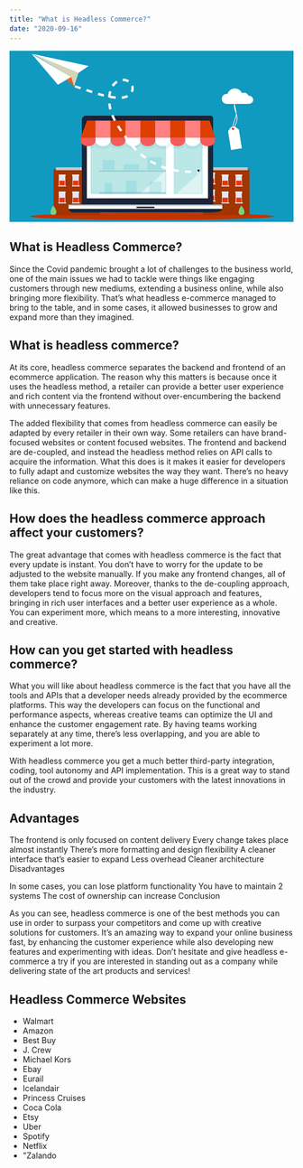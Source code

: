 ```yaml
---
title: "What is Headless Commerce?"
date: "2020-09-16"
---
```


![photo](headless-commerce.png)

## What is Headless Commerce?

Since the Covid pandemic brought a lot of challenges to the business world, one of the main issues we had to tackle were things like engaging customers through new mediums, extending a business online, while also bringing more flexibility. That’s what headless e-commerce managed to bring to the table, and in some cases, it allowed businesses to grow and expand more than they imagined.

## What is headless commerce?

At its core, headless commerce separates the backend and frontend of an ecommerce application. The reason why this matters is because once it uses the headless method, a retailer can provide a better user experience and rich content via the frontend without over-encumbering the backend with unnecessary features.

The added flexibility that comes from headless commerce can easily be adapted by every retailer in their own way. Some retailers can have brand-focused websites or content focused websites. The frontend and backend are de-coupled, and instead the headless method relies on API calls to acquire the information. What this does is it makes it easier for developers to fully adapt and customize websites the way they want. There’s no heavy reliance on code anymore, which can make a huge difference in a situation like this.

## How does the headless commerce approach affect your customers?

The great advantage that comes with headless commerce is the fact that every update is instant. You don’t have to worry for the update to be adjusted to the website manually. If you make any frontend changes, all of them take place right away. Moreover, thanks to the de-coupling approach, developers tend to focus more on the visual approach and features, bringing in rich user interfaces and a better user experience as a whole. You can experiment more, which means to a more interesting, innovative and creative.

## How can you get started with headless commerce?

What you will like about headless commerce is the fact that you have all the tools and APIs that a developer needs already provided by the ecommerce platforms. This way the developers can focus on the functional and performance aspects, whereas creative teams can optimize the UI and enhance the customer engagement rate. By having teams working separately at any time, there’s less overlapping, and you are able to experiment a lot more.

With headless commerce you get a much better third-party integration, coding, tool autonomy and API implementation. This is a great way to stand out of the crowd and provide your customers with the latest innovations in the industry.

## Advantages

The frontend is only focused on content delivery
Every change takes place almost instantly
There’s more formatting and design flexibility
A cleaner interface that’s easier to expand
Less overhead
Cleaner architecture
Disadvantages

In some cases, you can lose platform functionality
You have to maintain 2 systems
The cost of ownership can increase
Conclusion

As you can see, headless commerce is one of the best methods you can use in order to surpass your competitors and come up with creative solutions for customers. It’s an amazing way to expand your online business fast, by enhancing the customer experience while also developing new features and experimenting with ideas. Don’t hesitate and give headless e-commerce a try if you are interested in standing out as a company while delivering state of the art products and services!

## Headless Commerce Websites

* Walmart
* Amazon
* Best Buy
* J. Crew
* Michael Kors
* Ebay
* Eurail
* Icelandair
* Princess Cruises
* Coca Cola
* Etsy
* Uber
* Spotify
* Netflix
* "Zalando
